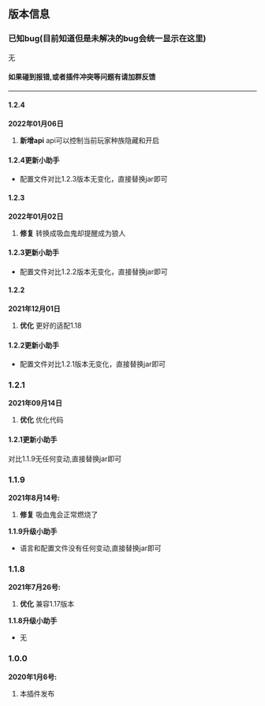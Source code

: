 ## 版本信息

### 已知bug(目前知道但是未解决的bug会统一显示在这里)
无
#### 如果碰到报错,或者插件冲突等问题有请加群反馈

------------
#### 1.2.4
**2022年01月06日**
1. **新增api** api可以控制当前玩家种族隐藏和开启

#### 1.2.4更新小助手
- 配置文件对比1.2.3版本无变化，直接替换jar即可

#### 1.2.3
**2022年01月02日**
1. **修复** 转换成吸血鬼却提醒成为狼人

#### 1.2.3更新小助手
- 配置文件对比1.2.2版本无变化，直接替换jar即可

#### 1.2.2
**2021年12月01日**
1. **优化** 更好的适配1.18

#### 1.2.2更新小助手
- 配置文件对比1.2.1版本无变化，直接替换jar即可

### 1.2.1
**2021年09月14日**
1. **优化** 优化代码

#### 1.2.1更新小助手
对比1.1.9无任何变动,直接替换jar即可

### 1.1.9
**2021年8月14号:**
1. **修复** 吸血鬼会正常燃烧了

**1.1.9升级小助手**
- 语言和配置文件没有任何变动,直接替换jar即可

### 1.1.8
**2021年7月26号:**
1. **优化** 兼容1.17版本

**1.1.8升级小助手**
- 无

### 1.0.0
**2020年1月6号:**
1. 本插件发布